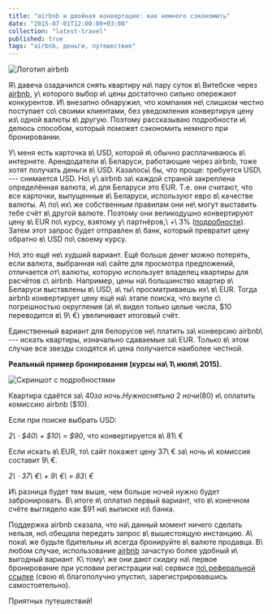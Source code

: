 ```yaml
---
title: "airbnb и двойная конвертация: как немного сэкономить"
date: "2015-07-01T12:00:00+03:00"
collection: "latest-travel"
published: true
tags: "airbnb, деньги, путешествие"
---
```


![](/images/3rd-party/airbnb-logo.png "Логотип airbnb")

Я\ давеча озадачился снять квартиру на\ пару суток в\ Витебске через [airbnb][], у\ которого выбор и\ цены достаточно
сильно опережают конкурентов. И\ внезапно обнаружил, что компания не\ слишком честно поступает со\ своими клиентами, без
уведомления конвертируя цену из\ одной валюты в\ другую. Поэтому рассказываю подробности и\ делюсь способом, который
поможет сэкономить немного при бронировании.

<!--more-->

У\ меня есть карточка в\ USD, которой я\ обычно расплачиваюсь в\ интернете. Арендодатели в\ Беларуси, работающие через
airbnb, тоже хотят получать деньги в\ USD. Казалось\ бы, что проще: требуется USD\ --- снимается USD. Но\ у\ airbnb
за\ каждой страной закреплена определённая валюта, и\ для Беларуси это EUR. Т.е. они считают, что все карточки,
выпущенные в\ Беларуси, используют евро в\ качестве валюты. А\ по\ их\ же собственным правилам они не\ могут выставить
тебе счёт в\ другой валюте. Поэтому они великодушно конвертируют цену в\ EUR по\ курсу, взятому у\ партнёров,\ +\ 3%
([подробности][faq]). Затем этот запрос будет отправлен в\ банк, который превратит цену обратно в\ USD по\ своему курсу.

Но\ это ещё не\ худший вариант. Ещё больше денег можно потерять, если валюта, выбранная на\ сайте для просмотра
предложений, отличается от\ валюты, которую использует владелец квартиры для расчётов с\ airbnb. Например, цены
на\ большинство квартир в\ Беларуси выставлены в\ USD, а\ ты\ просматриваешь их\ в\ EUR. Тогда airbnb конвертирует цену
ещё на\ этапе поиска, что вкупе с\ погрешностью округления (а\ я\ видел только целые числа, $10 переводится в\ 9\ €)
увеличивает итоговый счёт.

Единственный вариант для белорусов не\ платить за\ конверсию airbnb\ --- искать квартиры, изначально сдаваемые за\ EUR.
Только в\ этом случае все звезды сходятся и\ цена получается наиболее честной.

**Реальный пример бронирования (курсы на\ 1\ июля\ 2015).**

![](/images/screenshots/airbnb-currency.png "Скриншот с подробностями")

Квартира сдаётся за\ $40 за\ ночь. Нужно снять на\ 2\ ночи ($80) и\ оплатить комиссию airbnb ($10).

Если при поиске выбрать USD:

*2\ &sdot; $40\ + $10\ = $90*, что конвертируется в\ 81\ €

Если искать в\ EUR, то\ сайт покажет цену 37\ € за\ ночь и\ комиссия составит 9\ €.

*2\ &sdot; 37\ €\ + 9\ €\ = 83\ €*

И\ разница будет тем выше, чем больше ночей нужно будет забронировать. В\ итоге я\ оплатил первый вариант, что
в\ конечном счёте выглядело как $91 на\ выписке из\ банка.

Поддержка airbnb сказала, что на\ данный момент ничего сделать нельзя, но\ обещала передать запрос в\ вышестоящую
инстанцию. А\ пока\ же будьте бдительны и\ всегда бронируйте в\ валюте продавца. В\ любом случае, использование
[airbnb][] зачастую более удобный и\ выгодный вариант. К\ тому\ же они дают скидку на\ первое бронирование при условии
регистрации на\ сервисе [по\ реферальной ссылке][airbnb] (свою я\ благополучно упустил, зарегистрировавшись
самостоятельно).

Приятных путешествий!

[airbnb]: https://www.airbnb.com/c/mdikun?s=8
[faq]: https://www.airbnb.com/support/article/502
